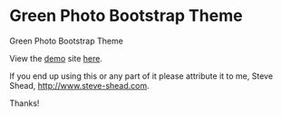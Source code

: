 # Green Photo Bootstrap Theme
Green Photo Bootstrap Theme

View the <a href="https://steveshead.github.io/bootstrap3-green-photo/">demo</a> site <a href="https://steveshead.github.io/bootstrap3-green-photo/">here</a>.

If you end up using this or any part of it please attribute it to me, Steve Shead, http://www.steve-shead.com.

Thanks!
